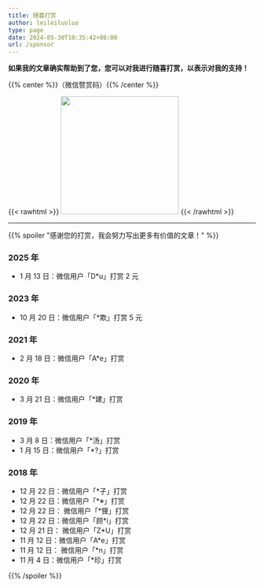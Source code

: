 ```yaml
---
title: 随喜打赏
author: leileiluoluo
type: page
date: 2024-05-30T10:35:42+08:00
url: /sponsor
---
```


**如果我的文章确实帮助到了您，您可以对我进行随喜打赏，以表示对我的支持！**

{{% center %}}（微信赞赏码）{{% /center %}}

{{< rawhtml >}}
<img src="https://leileiluoluo.github.io/static/images/self/wechat.png" style="box-shadow: none; width: 240px; height: 240px" />
{{< /rawhtml >}}

---

{{% spoiler "感谢您的打赏，我会努力写出更多有价值的文章！" %}}

### 2025 年

- 1 月 13 日：微信用户「D\*u」打赏 2 元

### 2023 年

- 10 月 20 日：微信用户「\*欺」打赏 5 元

### 2021 年

- 2 月 18 日：微信用户「A\*e」打赏

### 2020 年

- 3 月 21 日：微信用户「\*建」打赏

### 2019 年

- 3 月 8 日：微信用户「\*汤」打赏
- 1 月 15 日：微信用户「\*?」打赏

### 2018 年

- 12 月 22 日：微信用户「\*子」打赏
- 12 月 22 日：微信用户「\*※」打赏
- 12 月 22 日： 微信用户「\*狸」打赏
- 12 月 22 日：微信用户「顾\*i」打赏
- 12 月 21 日： 微信用户「Z\*U」打赏
- 11 月 12 日：微信用户「A\*e」打赏
- 11 月 12 日： 微信用户「\*n」打赏
- 11 月 4 日：微信用户「\*珍」打赏

{{% /spoiler %}}
